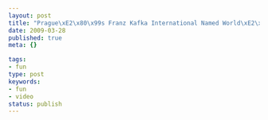 ```yaml
---
layout: post
title: "Prague\xE2\x80\x99s Franz Kafka International Named World\xE2\x80\x99s Most Alienating Airport"
date: 2009-03-28
published: true
meta: {}

tags:
- fun
type: post
keywords:
- fun
- video
status: publish
---
```


